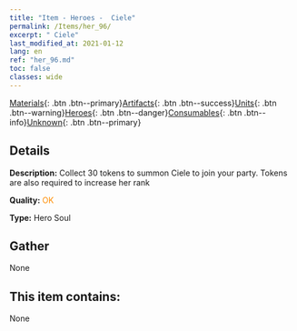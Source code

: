 ```yaml
---
title: "Item - Heroes -  Ciele"
permalink: /Items/her_96/
excerpt: " Ciele"
last_modified_at: 2021-01-12
lang: en
ref: "her_96.md"
toc: false
classes: wide
---
```

 [Materials](/Items/){: .btn .btn--primary}[Artifacts](/Items/Artifacts/){: .btn .btn--success}[Units](/Items/Units/){: .btn .btn--warning}[Heroes](/Items/Heroes/){: .btn .btn--danger}[Consumables](/Items/Consumables/){: .btn .btn--info}[Unknown](/Items/Unknown/){: .btn .btn--primary}

## Details
 **Description:** Collect 30 tokens to summon Ciele to join your party. Tokens are also required to increase her rank

 **Quality:** <span style="color: #FF8C00">OK</span>

 **Type:** Hero Soul

## Gather

  None

## This item contains:

  None


